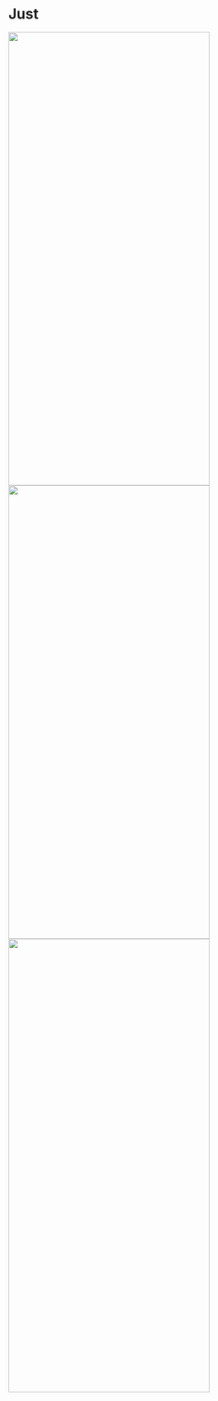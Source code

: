 # Just

<img src= "https://user-images.githubusercontent.com/102718510/233964637-18b6bde2-81aa-453f-8161-ebc1839b938d.png" width="400" height="900">  <img src= "https://user-images.githubusercontent.com/102718510/233966185-9fc6cbe3-cf00-46d8-9662-ebef08523139.png" width="400" height="900">  <img src= "https://user-images.githubusercontent.com/102718510/233967292-4fb7a043-2432-4c00-a3fb-53494e88a8e8.png" width="400" height="900">

